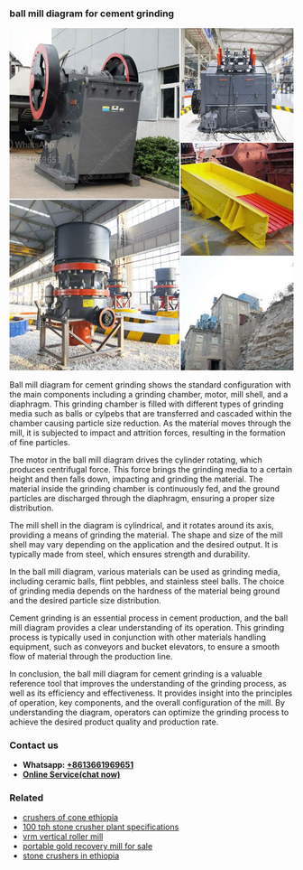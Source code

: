 <h3>ball mill diagram for cement grinding</h3><img src='1704951423.jpg' alt=''><p>Ball mill diagram for cement grinding shows the standard configuration with the main components including a grinding chamber, motor, mill shell, and a diaphragm. This grinding chamber is filled with different types of grinding media such as balls or cylpebs that are transferred and cascaded within the chamber causing particle size reduction. As the material moves through the mill, it is subjected to impact and attrition forces, resulting in the formation of fine particles.</p><p>The motor in the ball mill diagram drives the cylinder rotating, which produces centrifugal force. This force brings the grinding media to a certain height and then falls down, impacting and grinding the material. The material inside the grinding chamber is continuously fed, and the ground particles are discharged through the diaphragm, ensuring a proper size distribution.</p><p>The mill shell in the diagram is cylindrical, and it rotates around its axis, providing a means of grinding the material. The shape and size of the mill shell may vary depending on the application and the desired output. It is typically made from steel, which ensures strength and durability.</p><p>In the ball mill diagram, various materials can be used as grinding media, including ceramic balls, flint pebbles, and stainless steel balls. The choice of grinding media depends on the hardness of the material being ground and the desired particle size distribution.</p><p>Cement grinding is an essential process in cement production, and the ball mill diagram provides a clear understanding of its operation. This grinding process is typically used in conjunction with other materials handling equipment, such as conveyors and bucket elevators, to ensure a smooth flow of material through the production line.</p><p>In conclusion, the ball mill diagram for cement grinding is a valuable reference tool that improves the understanding of the grinding process, as well as its efficiency and effectiveness. It provides insight into the principles of operation, key components, and the overall configuration of the mill. By understanding the diagram, operators can optimize the grinding process to achieve the desired product quality and production rate.</p><h3>Contact us</h3><ul><li><strong>Whatsapp:&nbsp;<a href="https://wa.me/8613661969651">+8613661969651</a></strong></li><li><a href="https://swt.shibang-china.com/?git&amp;zhl&amp;ball mill diagram for cement grinding"><strong>Online Service(chat now)</strong></a></li></ul><h3>Related</h3><ul><li><a href='crushers of cone ethiopia.md'>crushers of cone ethiopia</a></li><li><a href='100 tph stone crusher plant specifications.md'>100 tph stone crusher plant specifications</a></li><li><a href='vrm vertical roller mill.md'>vrm vertical roller mill</a></li><li><a href='portable gold recovery mill for sale.md'>portable gold recovery mill for sale</a></li><li><a href='stone crushers in ethiopia.md'>stone crushers in ethiopia</a></li></ul>